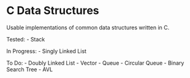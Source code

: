 # C Data Structures

Usable implementations of common data structures written in C.

Tested:
    - Stack

In Progress:
    - Singly Linked List

To Do: 
    - Doubly Linked List
    - Vector
    - Queue
    - Circular Queue
    - Binary Search Tree
    - AVL